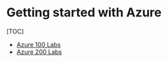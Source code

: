 # Getting started with Azure

[TOC]

- [Azure 100 Labs](./Azure/Azure100.md)
- [Azure 200 Labs](./Azure/Azure200.md)
